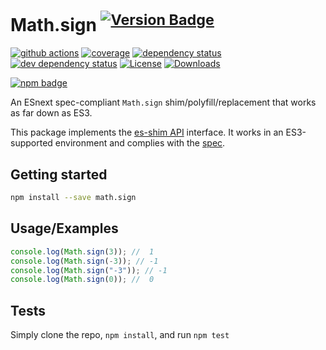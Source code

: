 # Math.sign <sup>[![Version Badge][npm-version-svg]][package-url]</sup>

[![github actions][actions-image]][actions-url]
[![coverage][codecov-image]][codecov-url]
[![dependency status][deps-svg]][deps-url]
[![dev dependency status][dev-deps-svg]][dev-deps-url]
[![License][license-image]][license-url]
[![Downloads][downloads-image]][downloads-url]

[![npm badge][npm-badge-png]][package-url]

An ESnext spec-compliant `Math.sign` shim/polyfill/replacement that works as far down as ES3.

This package implements the [es-shim API](https://github.com/es-shims/api) interface. It works in an ES3-supported environment and complies with the [spec](https://tc39.es/ecma262/#sec-map-objects).

## Getting started

```sh
npm install --save math.sign
```

## Usage/Examples

```js
console.log(Math.sign(3)); //  1
console.log(Math.sign(-3)); // -1
console.log(Math.sign("-3")); // -1
console.log(Math.sign(0)); //  0
```

## Tests
Simply clone the repo, `npm install`, and run `npm test`

[package-url]: https://npmjs.org/package/math.sign
[npm-version-svg]: https://versionbadg.es/es-shims/Math.sign.svg
[deps-svg]: https://david-dm.org/es-shims/Math.sign.svg
[deps-url]: https://david-dm.org/es-shims/Math.sign
[dev-deps-svg]: https://david-dm.org/es-shims/Math.sign/dev-status.svg
[dev-deps-url]: https://david-dm.org/es-shims/Math.sign#info=devDependencies
[npm-badge-png]: https://nodei.co/npm/math.sign.png?downloads=true&stars=true
[license-image]: https://img.shields.io/npm/l/math.sign.svg
[license-url]: LICENSE
[downloads-image]: https://img.shields.io/npm/dm/math.sign.svg
[downloads-url]: https://npm-stat.com/charts.html?package=math.sign
[codecov-image]: https://codecov.io/gh/es-shims/Math.sign/branch/main/graphs/badge.svg
[codecov-url]: https://app.codecov.io/gh/es-shims/Math.sign/
[actions-image]: https://img.shields.io/endpoint?url=https://github-actions-badge-u3jn4tfpocch.runkit.sh/es-shims/Math.sign
[actions-url]: https://github.com/es-shims/Math.sign/actions
